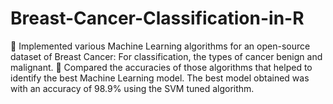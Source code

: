 # Breast-Cancer-Classification-in-R

 Implemented various Machine Learning algorithms for an open-source dataset of Breast Cancer: For classification, the types of cancer benign and malignant.
 Compared the accuracies of those algorithms that helped to identify the best Machine Learning model. The best model obtained was with an accuracy of 98.9% using the SVM tuned algorithm.

